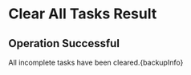 # Clear All Tasks Result

## Operation Successful

All incomplete tasks have been cleared.{backupInfo}
